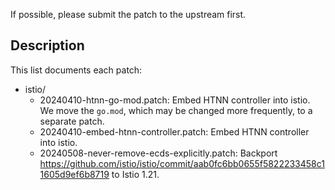 If possible, please submit the patch to the upstream first.

## Description

This list documents each patch:

* istio/
    * 20240410-htnn-go-mod.patch: Embed HTNN controller into istio. We move the `go.mod`, which may be changed more frequently, to a separate patch.
    * 20240410-embed-htnn-controller.patch: Embed HTNN controller into istio.
    * 20240508-never-remove-ecds-explicitly.patch: Backport https://github.com/istio/istio/commit/aab0fc6bb0655f5822233458c11605d9ef6b8719 to Istio 1.21.
